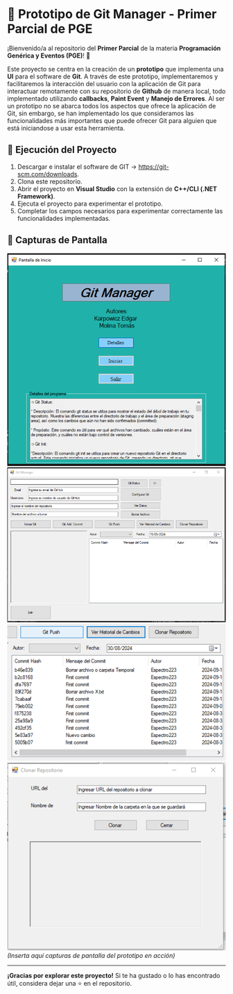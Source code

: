 # 🔨 **Prototipo de Git Manager - Primer Parcial de PGE**

¡Bienvenido/a al repositorio del **Primer Parcial** de la materia **Programación Genérica y Eventos (PGE)**! 🌟

Este proyecto se centra en la creación de un **prototipo** que implementa una **UI** para el software de **Git**. A través de este prototipo, implementaremos y facilitaremos la interacción del usuario con la aplicación de Git para interactuar remotamente con su repositorio de **Github** de manera local, todo implementado utilizando **callbacks**, **Paint Event** y **Manejo de Errores**. Al ser un prototipo no se abarca todos los aspectos que ofrece la aplicación de Git, sin embargo, se han implementado los que consideramos las funcionalidades más importantes que puede ofrecer Git para alguien que está iniciandose a usar esta herramienta.

## 🚀 **Ejecución del Proyecto**

1. Descargar e instalar el software de GIT -> https://git-scm.com/downloads.
2. Clona este repositorio.
3. Abrir el proyecto en **Visual Studio** con la extensión de **C++/CLI (.NET Framework)**.
4. Ejecuta el proyecto para experimentar el prototipo.
5. Completar los campos necesarios para experimentar correctamente las funcionalidades implementadas.

## 🎨 **Capturas de Pantalla**
![Manejo_de_Dialogos](./Images/Captura_1.PNG)
![Manejo_de_Dialogos](./Images/Captura_2.PNG)
![Manejo_de_Dialogos](./Images/Captura_3.PNG)
![Manejo_de_Dialogos](./Images/Captura_4.PNG)
*(Inserta aquí capturas de pantalla del prototipo en acción)*

---

**¡Gracias por explorar este proyecto!** Si te ha gustado o lo has encontrado útil, considera dejar una ⭐ en el repositorio.
